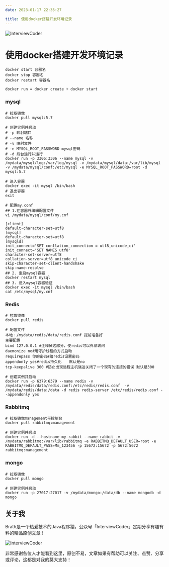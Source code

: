 ```yaml
---
date: 2023-01-17 22:35:27

title: 使用docker搭建开发环境记录
---
```


![InterviewCoder](https://brath4.oss-cn-shenzhen.aliyuncs.com/picgo/%E6%89%AB%E7%A0%81_%E6%90%9C%E7%B4%A2%E8%81%94%E5%90%88%E4%BC%A0%E6%92%AD%E6%A0%B7%E5%BC%8F-%E6%A0%87%E5%87%86%E8%89%B2%E7%89%88.png)



# 使用docker搭建开发环境记录

```shell
docker start 容器名
docker stop 容器名
docker restart 容器名

docker run = docker create + docker start
```

### mysql

```shell
# 拉取镜像
docker pull mysql:5.7

# 创建实例并启动
# -p 映射端口
# --name 名称
# -v 映射文件
# -e MYSQL_ROOT_PASSWORD mysql密码
# -d 后台运行并运行
docker run -p 3306:3306 --name mysql -v /mydata/mysql/log:/var/log/mysql -v /mydata/mysql/data:/var/lib/mysql -v /mydata/mysql/conf:/etc/mysql -e MYSQL_ROOT_PASSWORD=root -d mysql:5.7

# 进入容器
docker exec -it mysql /bin/bash
# 退出容器
exit

# 配置my.conf
## 1.在容器外编辑配置文件
vi /mydata/mysql/conf/my.cnf

[client]
default-character-set=utf8
[mysql]
default-character-set=utf8
[mysqld]
init_connect='SET conllation_connection = utf8_unicode_ci'
init_connect='SET NAMES utf8'
character-set-server=utf8
collation-server=utf8_unicode_ci
skip-character-set-client-handshake
skip-name-resolve
## 2. 重启mysql容器
docker restart mysql
## 3. 进入mysql容器验证
docker exec -it mysql /bin/bash 
cat /etc/mysql/my.cnf
```

### Redis

```shell
# 拉取镜像
docker pull redis

# 配置文件
本地：/mydata/redis/data/redis.conf 提前准备好
主要配置
bind 127.0.0.1 #注释掉这部分，使redis可以外部访问
daemonize no#用守护线程的方式启动
requirepass 你的密码#给redis设置密码
appendonly yes#redis持久化　　默认是no
tcp-keepalive 300 #防止出现远程主机强迫关闭了一个现有的连接的错误 默认是300

# 创建实例并启动
docker run -p 6379:6379 --name redis -v /mydata/redis/data/redis.conf:/etc/redis/redis.conf  -v /mydata/redis/data:/data -d redis redis-server /etc/redis/redis.conf --appendonly yes

```

### Rabbitmq

```shell
# 拉取镜像management带控制台
docker pull rabbitmq:management

# 创建实例并启动
docker run -d --hostname my-rabbit --name rabbit -v /mydata/rabbitmq:/var/lib/rabbitmq -e RABBITMQ_DEFAULT_USER=root -e RABBITMQ_DEFAULT_PASS=Mm_123456 -p 15672:15672 -p 5672:5672 rabbitmq:management
```

### mongo

```shell
# 拉取镜像
docker pull mongo

# 创建实例并启动
docker run -p 27017:27017 -v /mydata/mongo:/data/db --name mongodb -d mongo
```

## 关于我

Brath是一个热爱技术的Java程序猿，公众号「InterviewCoder」定期分享有趣有料的精品原创文章！

![InterviewCoder](https://brath4.oss-cn-shenzhen.aliyuncs.com/picgo/%E4%BA%8C%E7%BB%B4%E7%A0%81plus.png)

非常感谢各位人才能看到这里，原创不易，文章如果有帮助可以关注、点赞、分享或评论，这都是对我的莫大支持！
